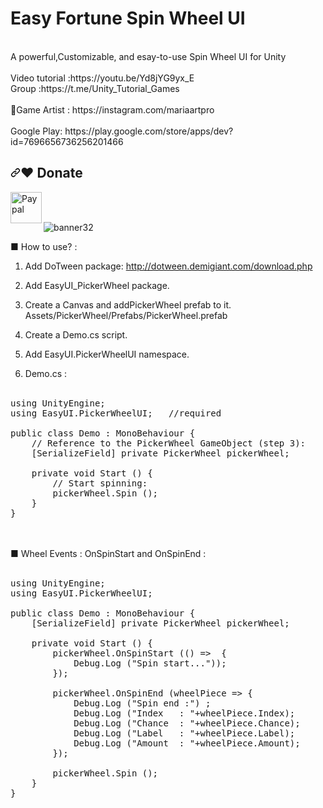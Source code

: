 # Easy Fortune Spin Wheel UI
<br />
A powerful,Customizable, and esay-to-use Spin Wheel UI for Unity
<br />
<br />
Video tutorial :https://youtu.be/Yd8jYG9yx_E<br />
Group :https://t.me/Unity_Tutorial_Games<br /><br />
🎨Game Artist : https://instagram.com/mariaartpro  <br /><br />
Google Play: https://play.google.com/store/apps/dev?id=7696656736256201466<br />

<h2 tabindex="-1" dir="auto"><a id="user-content-️-donate" class="anchor" aria-hidden="true" href="#️-donate"><svg class="octicon octicon-link" viewBox="0 0 16 16" version="1.1" width="16" height="16" aria-hidden="true"><path fill-rule="evenodd" d="M7.775 3.275a.75.75 0 001.06 1.06l1.25-1.25a2 2 0 112.83 2.83l-2.5 2.5a2 2 0 01-2.83 0 .75.75 0 00-1.06 1.06 3.5 3.5 0 004.95 0l2.5-2.5a3.5 3.5 0 00-4.95-4.95l-1.25 1.25zm-4.69 9.64a2 2 0 010-2.83l2.5-2.5a2 2 0 012.83 0 .75.75 0 001.06-1.06 3.5 3.5 0 00-4.95 0l-2.5 2.5a3.5 3.5 0 004.95 4.95l1.25-1.25a.75.75 0 00-1.06-1.06l-1.25 1.25a2 2 0 01-2.83 0z"></path></svg></a><g-emoji class="g-emoji" alias="heart" fallback-src="https://github.githubassets.com/images/icons/emoji/unicode/2764.png">❤️</g-emoji> Donate</h2>

<p dir="auto"><a href="https://www.paypal.com/donate/?hosted_button_id=F86F4AB65QNYL" title="https://paypal.me/Antoni" rel="nofollow"><img align="left" height="50" src="https://camo.githubusercontent.com/59cfbcf1ae58c3d6f862b1633f575920df6db1ac8974973b5e7f341a388b292d/68747470733a2f2f7777772e6d65646961666972652e636f6d2f636f6e766b65792f373264632f697a3738797337767466736c3935377a672e6a7067" alt="Paypal" data-canonical-src="https://www.mediafire.com/convkey/72dc/iz78ys7vtfsl957zg.jpg" style="max-width: 100%;"></a></p>

<br /><br />

![banner32](https://user-images.githubusercontent.com/83016119/220857805-df32f682-8a66-4de8-8fb9-610209d68c96.png)


■ How to use? :
1. Add DoTween package: http://dotween.demigiant.com/download.php
2. Add EasyUI_PickerWheel package.
3. Create a Canvas and addPickerWheel prefab to it.
Assets/PickerWheel/Prefabs/PickerWheel.prefab

4. Create a Demo.cs script.
5. Add EasyUI.PickerWheelUI namespace.
6. Demo.cs :
<br /><br />
<pre><span class="pl-k">using</span> <span class="pl-en">UnityEngine</span>;
<span class="pl-k">using</span> <span class="pl-en">EasyUI</span>.<span class="pl-en">PickerWheelUI</span>;   <span class="pl-c"><span class="pl-c">//</span>required</span>

<span class="pl-k">public</span> <span class="pl-k">class</span> <span class="pl-en">Demo</span> : <span class="pl-en">MonoBehaviour</span> {
	<span class="pl-c"><span class="pl-c">//</span> Reference to the PickerWheel GameObject (step 3):</span>
	[<span class="pl-en">SerializeField</span>] <span class="pl-k">private</span> <span class="pl-en">PickerWheel</span> <span class="pl-en">pickerWheel</span>;
	
	<span class="pl-k">private</span> <span class="pl-k">void</span> <span class="pl-en">Start</span> () {
		<span class="pl-c"><span class="pl-c">//</span> Start spinning:</span>
		<span class="pl-smi">pickerWheel</span>.<span class="pl-en">Spin</span> ();
	}
}</pre>
<br /><br />
■ Wheel Events : OnSpinStart  and OnSpinEnd  :
<br /><br />
<pre><span class="pl-k">using</span> <span class="pl-en">UnityEngine</span>;
<span class="pl-k">using</span> <span class="pl-en">EasyUI</span>.<span class="pl-en">PickerWheelUI</span>;

<span class="pl-k">public</span> <span class="pl-k">class</span> <span class="pl-en">Demo</span> : <span class="pl-en">MonoBehaviour</span> {
	[<span class="pl-en">SerializeField</span>] <span class="pl-k">private</span> <span class="pl-en">PickerWheel</span> <span class="pl-en">pickerWheel</span>;
	
	<span class="pl-k">private</span> <span class="pl-k">void</span> <span class="pl-en">Start</span> () {
		<span class="pl-smi">pickerWheel</span>.<span class="pl-en">OnSpinStart</span> (() <span class="pl-k">=&gt;</span>  {
			<span class="pl-smi">Debug</span>.<span class="pl-en">Log</span> (<span class="pl-s"><span class="pl-pds">"</span>Spin start...<span class="pl-pds">"</span></span>));
		});

		<span class="pl-smi">pickerWheel</span>.<span class="pl-en">OnSpinEnd</span> (<span class="pl-en">wheelPiece</span> <span class="pl-k">=&gt;</span> {
			<span class="pl-smi">Debug</span>.<span class="pl-en">Log</span> (<span class="pl-s"><span class="pl-pds">"</span>Spin end :<span class="pl-pds">"</span></span>) ;
			<span class="pl-smi">Debug</span>.<span class="pl-en">Log</span> (<span class="pl-s"><span class="pl-pds">"</span>Index   : <span class="pl-pds">"</span></span><span class="pl-k">+</span><span class="pl-smi">wheelPiece</span>.<span class="pl-smi">Index</span>);
			<span class="pl-smi">Debug</span>.<span class="pl-en">Log</span> (<span class="pl-s"><span class="pl-pds">"</span>Chance  : <span class="pl-pds">"</span></span><span class="pl-k">+</span><span class="pl-smi">wheelPiece</span>.<span class="pl-smi">Chance</span>);
			<span class="pl-smi">Debug</span>.<span class="pl-en">Log</span> (<span class="pl-s"><span class="pl-pds">"</span>Label   : <span class="pl-pds">"</span></span><span class="pl-k">+</span><span class="pl-smi">wheelPiece</span>.<span class="pl-smi">Label</span>);
			<span class="pl-smi">Debug</span>.<span class="pl-en">Log</span> (<span class="pl-s"><span class="pl-pds">"</span>Amount  : <span class="pl-pds">"</span></span><span class="pl-k">+</span><span class="pl-smi">wheelPiece</span>.<span class="pl-smi">Amount</span>);
		});

		<span class="pl-smi">pickerWheel</span>.<span class="pl-en">Spin</span> ();
	}
}</pre>

